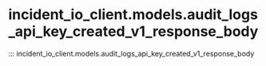 # incident_io_client.models.audit_logs_api_key_created_v1_response_body

::: incident_io_client.models.audit_logs_api_key_created_v1_response_body